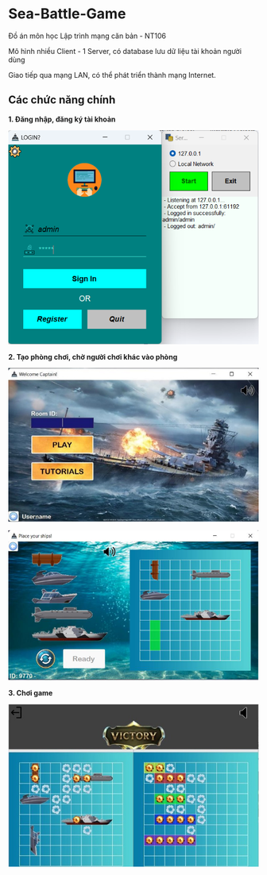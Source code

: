 # Sea-Battle-Game

Đồ án môn học Lập trình mạng căn bản - NT106

Mô hình nhiều Client - 1 Server, có database lưu dữ liệu tài khoản người dùng

Giao tiếp qua mạng LAN, có thể phát triển thành mạng Internet. 

## Các chức năng chính
**1. Đăng nhập, đăng ký tài khoản**

![Đăng nhập](https://github.com/ptu1710/Sea-Battle-Game/blob/master/img/7.png?raw=true)

**2. Tạo phòng chơi, chờ người chơi khác vào phòng**

![Tạo/ Tham gia phòng](https://github.com/ptu1710/Sea-Battle-Game/blob/master/img/1.jpg?raw=true)

![Tạo / Tham gia phòng](https://github.com/ptu1710/Sea-Battle-Game/blob/master/img/2.png?raw=true)

**3. Chơi game**

![Chơi game](https://github.com/ptu1710/Sea-Battle-Game/blob/master/img/4.jpg?raw=true)